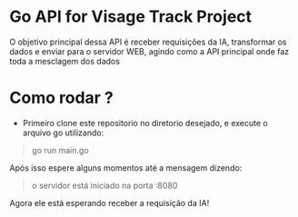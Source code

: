 # Go API for Visage Track Project

O objetivo principal dessa API é receber requisições da IA, transformar os dados e enviar para o servidor WEB, agindo como a API principal onde faz toda a mesclagem dos dados

# Como rodar ? 

- Primeiro clone este repositorio no diretorio desejado, e execute o arquivo go utilizando:
  
> go run main.go

Após isso espere alguns momentos até a mensagem dizendo: 

> o servidor está iniciado na porta :8080

Agora ele está esperando receber a requisição da IA! 
